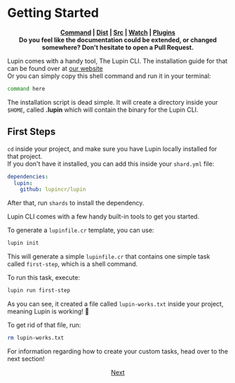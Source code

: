 # Getting Started

<p align="center">
  <b>
    <a href="https://github.com/lupincr/lupin/blob/master/docs/3-command.md">Command</a> | <a href="https://github.com/lupincr/lupin/blob/master/docs/5-dist.md">Dist</a> | <a href="https://github.com/lupincr/lupin/blob/master/docs/4-src.md">Src</a> | <a href="https://github.com/lupincr/lupin/blob/master/docs/6-watch.md">Watch</a> | <a href="https://github.com/lupincr/lupin/blob/master/docs/7-plugins.md">Plugins</a>
    <br>
    Do you feel like the documentation could be extended, or changed somewhere? Don't hesitate to open a Pull Request.
  </b>
</p>

Lupin comes with a handy tool, The Lupin CLI. The installation guide for that can be found over at [our website](http://lupincr.com) \
Or you can simply copy this shell command and run it in your terminal:

```sh
command here
```

The installation script is dead simple. It will create a directory inside your `$HOME`, called **.lupin** which will contain the binary for the Lupin CLI.

## First Steps

`cd` inside your project, and make sure you have Lupin locally installed for that project. \
If you don't have it installed, you can add this inside your `shard.yml` file:

```yaml
dependencies:
  lupin:
    github: lupincr/lupin
```

After that, run `shards` to install the dependency.

Lupin CLI comes with a few handy built-in tools to get you started.

To generate a `lupinfile.cr` template, you can use:

```sh
lupin init
```

This will generate a simple `lupinfile.cr` that contains one simple task called `first-step`, which is a shell command.

To run this task, execute:

```sh
lupin run first-step
```

As you can see, it created a file called `lupin-works.txt` inside your project, meaning Lupin is working! :tada:

To get rid of that file, run:

```sh
rm lupin-works.txt
```

For information regarding how to create your custom tasks, head over to the next section!

<p align="center">
  <a href="https://github.com/lupincr/lupin/blob/master/docs/2-custom-tasks.md">Next</a>
</p>
